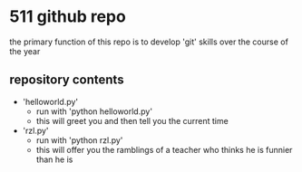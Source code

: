 # 511 github repo

the primary function of this repo is to develop 'git' skills over the course of the year

## repository contents

+ 'helloworld.py'
	+ run with 'python helloworld.py'
	+ this will greet you and then tell you the current time
+ 'rzl.py'
	+ run with 'python rzl.py'
	+ this will offer you the ramblings of a teacher who thinks he is funnier than he is
